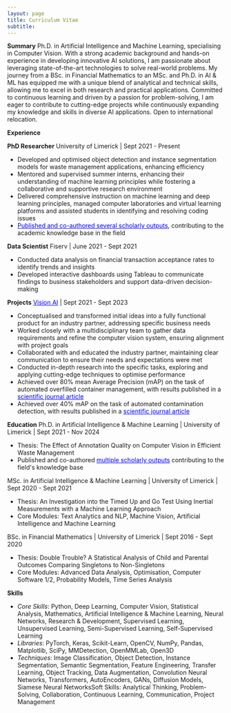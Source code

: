 ```yaml
---
layout: page
title: Curriculum Vitae
subtitle: 
---
```


**Summary**
Ph.D. in Artificial Intelligence and Machine Learning, specialising in Computer Vision. With a strong academic background and hands-on experience in developing innovative AI
solutions, I am passionate about leveraging state-of-the-art technologies to solve real-world problems. My journey from a BSc. in Financial Mathematics to an MSc. and Ph.D. in AI
& ML has equipped me with a unique blend of analytical and technical skills, allowing me to excel in both research and practical applications. Committed to continuous learning
and driven by a passion for problem-solving, I am eager to contribute to cutting-edge projects while continuously expanding my knowledge and skills in diverse AI applications.
Open to international relocation.

**Experience**

**PhD Researcher**
University of Limerick | Sept 2021 - Present
- Developed and optimised object detection and instance segmentation models for waste management applications, enhancing efficiency
- Mentored and supervised summer interns, enhancing their understanding of machine learning principles while fostering a collaborative and supportive research environment
- Delivered comprehensive instruction on machine learning and deep learning principles, managed computer laboratories and virtual learning platforms and assisted students in
identifying and resolving coding issues
- <a href="https://scholar.google.com/citations?user=gZgIYMoAAAAJ&hl=en" style="color:blue; text-decoration: underline;">Published and co-authored several scholarly outputs</a>, contributing to the academic knowledge base in the field

**Data Scientist**
Fiserv | June 2021 - Sept 2021
- Conducted data analysis on financial transaction acceptance rates to identify trends and insights
- Developed interactive dashboards using Tableau to communicate findings to business stakeholders and support data-driven decision-making


**Projects**
<a href="https://www.amcsgroup.com/solutions/amcs-vision-ai/" style="color:blue; text-decoration: underline;">Vision AI</a> | Sept 2021 - Sept 2023
- Conceptualised and transformed initial ideas into a fully functional product for an industry partner, addressing specific business needs
- Worked closely with a multidisciplinary team to gather data requirements and refine the computer vision system, ensuring alignment with project goals
- Collaborated with and educated the industry partner, maintaining clear communication to ensure their needs and expectations were met
- Conducted in-depth research into the specific tasks, exploring and applying cutting-edge techniques to optimise performance
- Achieved over 80% mean Average Precision (mAP) on the task of automated overfilled container management, with results published in a <a href="https://www.sciencedirect.com/science/article/pii/S2667305323000546" style="color:blue; text-decoration: underline;">scientific journal article</a>
- Achieved over 40% mAP on the task of automated contamination detection, with results published in a  <a href="https://ieeexplore.ieee.org/abstract/document/10669564" style="color:blue; text-decoration: underline;">scientific journal article</a>

**Education**
Ph.D. in Artificial Intelligence & Machine Learning | University of Limerick | Sept 2021 - Nov 2024
- Thesis: The Effect of Annotation Quality on Computer Vision in Efficient Waste Management
- Published and co-authored <a href="https://scholar.google.com/citations?user=gZgIYMoAAAAJ&hl=en" style="color:blue; text-decoration: underline;">multiple scholarly outputs</a>  contributing to the field's knowledge base
 
MSc. in Artificial Intelligence & Machine Learning | University of Limerick | Sept 2020 - Sept 2021
- Thesis: An Investigation into the Timed Up and Go Test Using Inertial Measurements with a Machine Learning Approach
- Core Modules: Text Analytics and NLP, Machine Vision, Artificial Intelligence and Machine Learning

BSc. in Financial Mathematics | University of Limerick | Sept 2016 - Sept 2020
- Thesis: Double Trouble? A Statistical Analysis of Child and Parental Outcomes Comparing Singletons to Non-Singletons
- Core Modules: Advanced Data Analysis, Optimisation, Computer Software 1/2, Probability Models, Time Series Analysis

**Skills**
- _Core Skills_: Python, Deep Learning, Computer Vision, Statistical Analysis, Mathematics, Artificial Intelligence & Machine Learning, Neural Networks, Research & Development, Supervised Learning, Unsupervised Learning, Semi-Supervised Learning, Self-Supervised Learning
- _Libraries_: PyTorch, Keras, Scikit-Learn, OpenCV, NumPy, Pandas, Matplotlib, SciPy, MMDetection, OpenMMLab, Open3D
- _Techniques_: Image Classification, Object Detection, Instance Segmentation, Semantic Segmentation, Feature Engineering, Transfer Learning,
Object Tracking, Data Augmentation, Convolution Neural Networks, Transformers, AutoEncoders, GANs, Diffusion Models, Siamese Neural NetworksSoft Skills: Analytical Thinking, Problem-Solving, Collaboration, Continuous Learning, Communication, Project Management
